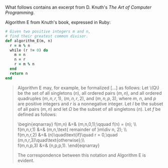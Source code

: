What follows contains an excerpt from D. Knuth's _The Art of Computer Programming_.

Algorithm E from Knuth's book, expressed in Ruby:

~~~ ruby
# Given two positive integers m and n,
# find their greatest common divisor.
def algorithm_E(m, n)
  r = m % n
  while (r != 0) do
    m = n
    n = r
    r = m % n
  end
  return n
end
~~~

>Algorithm E may, for example, be formalized […] as follows:
>Let \\(Q\\) <!-- \( \) must be escaped in Markdown. -->
>be the set of all singletons $(n)$, all ordered pairs $(m,n)$,
>and all ordered quadruples $(m,n,r,1)$, $(m,n,r,2)$, and $(m,n,p,3)$,
>where $m$, $n$, and $p$ are positive integers and $r$ is a nonnegative
>integer. Let $I$ be the subset of all pairs $(m,n)$ and let $\Omega$
>be the subset of all singletons $(n)$. Let $f$ be defined as follows:
>
>\\begin{eqnarray}
>f(m,n) &=& (m,n,0,1);\qquad f(n) = (n); \\\\\
>f(m,n,r,1) &=& (m,n,\text{ remainder of }m\div n, 2); \\\\\
>f(m,n,r,2) &=& (n)\quad\text{if}\quad r = 0,\quad (m,n,r,3)\quad\text{otherwise};\\\\\
>f(m,n,p,3) &=& (n,p,p,1).
>\\end{eqnarray}
>
>The correspondence between this notation and Algorithm E is evident.
